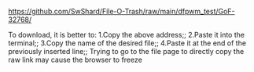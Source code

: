 https://github.com/SwShard/File-O-Trash/raw/main/dfpwm_test/GoF-32768/

To download, it is better to:
1.Copy the above address;;
2.Paste it into the terminal;;
3.Copy the name of the desired file;;
4.Paste it at the end of the previously inserted line;;
Trying to go to the file page to directly copy the raw link may cause the browser to freeze

